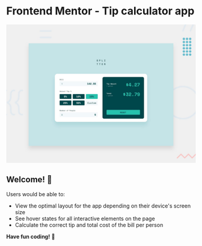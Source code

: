 # Frontend Mentor - Tip calculator app

![Design preview for the Tip calculator app coding challenge](./design/desktop-preview.jpg)

## Welcome! 👋

Users would be able to:

- View the optimal layout for the app depending on their device's screen size
- See hover states for all interactive elements on the page
- Calculate the correct tip and total cost of the bill per person

**Have fun coding!** 🚀
